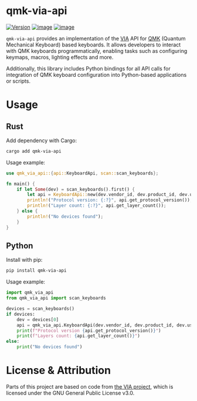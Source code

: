 # qmk-via-api

[![Version](https://img.shields.io/crates/v/qmk-via-api.svg)](https://crates.io/crates/qmk-via-api)
[![image](https://img.shields.io/pypi/v/qmk-via-api.svg)](https://pypi.python.org/pypi/qmk-via-api)
[![image](https://img.shields.io/pypi/l/qmk-via-api.svg)](https://pypi.python.org/pypi/qmk-via-api)

`qmk-via-api` provides an implementation of the [VIA](https://www.caniusevia.com/docs/specification) API for [QMK](https://github.com/qmk/qmk_firmware) (Quantum Mechanical Keyboard) based keyboards. It allows developers to interact with QMK keyboards programmatically, enabling tasks such as configuring keymaps, macros, lighting effects and more.

Additionally, this library includes Python bindings for all API calls for integration of QMK keyboard configuration into Python-based applications or scripts.

# Usage

## Rust

Add dependency with Cargo:

```bash
cargo add qmk-via-api
```

Usage example:

```rust
use qmk_via_api::{api::KeyboardApi, scan::scan_keyboards};

fn main() {
    if let Some(dev) = scan_keyboards().first() {
        let api = KeyboardApi::new(dev.vendor_id, dev.product_id, dev.usage_page).unwrap();
        println!("Protocol version: {:?}", api.get_protocol_version());
        println!("Layer count: {:?}", api.get_layer_count());
    } else {
        println!("No devices found");
    }
}
```

## Python

Install with pip:

```bash
pip install qmk-via-api
```

Usage example:

```python
import qmk_via_api
from qmk_via_api import scan_keyboards

devices = scan_keyboards()
if devices:
    dev = devices[0]
    api = qmk_via_api.KeyboardApi(dev.vendor_id, dev.product_id, dev.usage_page)
    print(f"Protocol version {api.get_protocol_version()}")
    print(f"Layers count: {api.get_layer_count()}")
else:
    print("No devices found")
```

# License & Attribution

Parts of this project are based on code from [the VIA project](https://github.com/the-via/app), which is licensed under the GNU General Public License v3.0.